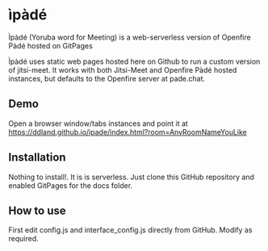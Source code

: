 # ìpàdé
Ìpàdé (Yoruba word for Meeting) is a web-serverless version of Openfire Pàdé hosted on GitPages

Ìpàdé uses static web pages hosted here on Github to run a custom version of jitsi-meet. It works with both Jitsi-Meet and Openfire Pàdé hosted instances, but defaults to the Openfire server at pade.chat.

## Demo
Open a browser window/tabs instances and point it at https://ddland.github.io/ipade/index.html?room=AnyRoomNameYouLike

## Installation
Nothing to install!. It is is serverless. Just clone this GitHub repository and enabled GitPages for the docs folder. 

## How to use
First edit config.js and interface_config.js directly from GitHub. Modify as required.
